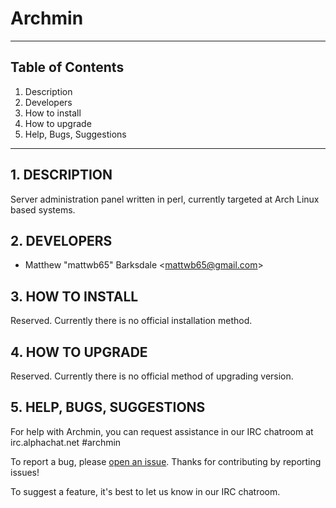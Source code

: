 Archmin
============================================================
------------------------------------------------------------
 
## Table of Contents
1.   Description
2.   Developers
3.   How to install
4.   How to upgrade
5.   Help, Bugs, Suggestions
 
------------------------------------------------------------
## 1. DESCRIPTION
 
Server administration panel written in perl, currently targeted at Arch Linux based systems.

## 2. DEVELOPERS
 
+ Matthew "mattwb65" Barksdale &lt;mattwb65@gmail.com&gt;

## 3. HOW TO INSTALL
 
Reserved. Currently there is no official installation method.
 
## 4. HOW TO UPGRADE
 
Reserved. Currently there is no official method of upgrading version.

## 5. HELP, BUGS, SUGGESTIONS
 
For help with Archmin, you can request assistance in our IRC chatroom at irc.alphachat.net &#35;archmin
 
To report a bug, please [open an issue](https://github.com/Archmin/Archmin/issues/new).
Thanks for contributing by reporting issues!

To suggest a feature, it's best to let us know in our IRC chatroom.
